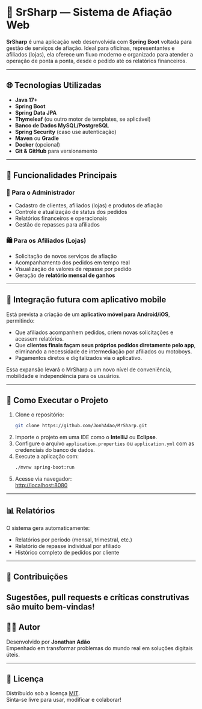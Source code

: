# 💈 SrSharp — Sistema de Afiação Web

**SrSharp** é uma aplicação web desenvolvida com **Spring Boot** voltada para gestão de serviços de afiação. Ideal para oficinas, representantes e afiliados (lojas), ela oferece um fluxo moderno e organizado para atender a operação de ponta a ponta, desde o pedido até os relatórios financeiros.

---

## 🌐 Tecnologias Utilizadas

- **Java 17+**
- **Spring Boot**
- **Spring Data JPA**
- **Thymeleaf** (ou outro motor de templates, se aplicável)
- **Banco de Dados MySQL/PostgreSQL**
- **Spring Security** (caso use autenticação)
- **Maven** ou **Gradle**
- **Docker** (opcional)
- **Git & GitHub** para versionamento

---

## 🧩 Funcionalidades Principais

### 🔧 Para o Administrador
- Cadastro de clientes, afiliados (lojas) e produtos de afiação
- Controle e atualização de status dos pedidos
- Relatórios financeiros e operacionais
- Gestão de repasses para afiliados

### 🛍 Para os Afiliados (Lojas)
- Solicitação de novos serviços de afiação
- Acompanhamento dos pedidos em tempo real
- Visualização de valores de repasse por pedido
- Geração de **relatório mensal de ganhos**

---

## 📲 Integração futura com aplicativo mobile

Está prevista a criação de um **aplicativo móvel para Android/iOS**, permitindo:

- Que afiliados acompanhem pedidos, criem novas solicitações e acessem relatórios.
- Que **clientes finais façam seus próprios pedidos diretamente pelo app**, eliminando a necessidade de intermediação por afiliados ou motoboys.
- Pagamentos diretos e digitalizados via o aplicativo.

Essa expansão levará o MrSharp a um novo nível de conveniência, mobilidade e independência para os usuários.

---

## 🚀 Como Executar o Projeto

1. Clone o repositório:
   ```bash
   git clone https://github.com/JonhAdao/MrSharp.git
   ```
2. Importe o projeto em uma IDE como o **IntelliJ** ou **Eclipse**.
3. Configure o arquivo `application.properties` ou `application.yml` com as credenciais do banco de dados.
4. Execute a aplicação com:
   ```bash
   ./mvnw spring-boot:run
   ```
5. Acesse via navegador:  
   [http://localhost:8080](http://localhost:8080)

---

## 📊 Relatórios

O sistema gera automaticamente:
- Relatórios por período (mensal, trimestral, etc.)
- Relatório de repasse individual por afiliado
- Histórico completo de pedidos por cliente

---


## 🤝 Contribuições

Sugestões, pull requests e críticas construtivas são muito bem-vindas! 
---

## 👨‍💻 Autor

Desenvolvido por **Jonathan Adão**  
Empenhado em transformar problemas do mundo real em soluções digitais úteis.

---

## 📄 Licença

Distribuído sob a licença [MIT](LICENSE).  
Sinta-se livre para usar, modificar e colaborar!
